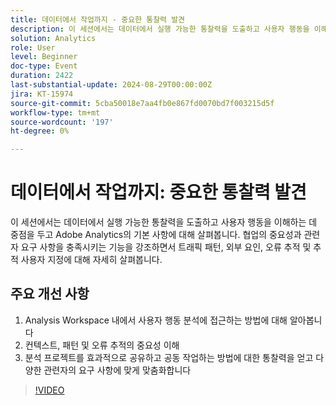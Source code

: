```yaml
---
title: 데이터에서 작업까지 - 중요한 통찰력 발견
description: 이 세션에서는 데이터에서 실행 가능한 통찰력을 도출하고 사용자 행동을 이해하는 데 중점을 두고 Adobe Analytics의 기본 사항에 대해 살펴봅니다. 협업의 중요성과 관련자 요구 사항을 충족시키는 기능을 강조하면서 트래픽 패턴, 외부 요인, 오류 추적 및 추적 사용자 지정에 대해 자세히 살펴봅니다. 대상자를 위한 세 가지 주요 방법 - 1. Analysis Workspace 내에서 사용자 행동 분석에 접근하는 방법에 대해 알아봅니다. 2. 컨텍스트, 패턴 및 오류 추적의 중요성 이해 3. 분석 프로젝트를 효과적으로 공유하고 공동 작업하는 방법에 대한 통찰력을 얻고 다양한 관련자의 요구 사항에 맞게 맞춤화합니다.
solution: Analytics
role: User
level: Beginner
doc-type: Event
duration: 2422
last-substantial-update: 2024-08-29T00:00:00Z
jira: KT-15974
source-git-commit: 5cba50018e7aa4fb0e867fd0070bd7f003215d5f
workflow-type: tm+mt
source-wordcount: '197'
ht-degree: 0%

---
```



# 데이터에서 작업까지: 중요한 통찰력 발견

이 세션에서는 데이터에서 실행 가능한 통찰력을 도출하고 사용자 행동을 이해하는 데 중점을 두고 Adobe Analytics의 기본 사항에 대해 살펴봅니다. 협업의 중요성과 관련자 요구 사항을 충족시키는 기능을 강조하면서 트래픽 패턴, 외부 요인, 오류 추적 및 추적 사용자 지정에 대해 자세히 살펴봅니다.

## 주요 개선 사항

1. Analysis Workspace 내에서 사용자 행동 분석에 접근하는 방법에 대해 알아봅니다
2. 컨텍스트, 패턴 및 오류 추적의 중요성 이해
3. 분석 프로젝트를 효과적으로 공유하고 공동 작업하는 방법에 대한 통찰력을 얻고 다양한 관련자의 요구 사항에 맞게 맞춤화합니다

>[!VIDEO](https://video.tv.adobe.com/v/3432746/?learn=on)
